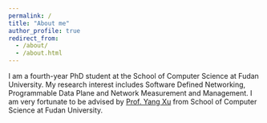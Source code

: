 ```yaml
---
permalink: /
title: "About me"
author_profile: true
redirect_from: 
  - /about/
  - /about.html
---
```



I am a fourth-year PhD student at the School of Computer Science at Fudan University. My research interest includes Software Defined Networking, Programmable Data Plane and Network Measurement and Management. I am very fortunate to be advised by [Prof. Yang Xu](https://yangxu.info/) from School of Computer Science at Fudan University.

